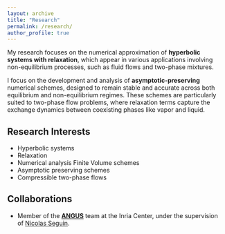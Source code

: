 ```yaml
---
layout: archive
title: "Research"
permalink: /research/
author_profile: true
---
```

<!-- Research interests
====== -->
<!-- ## Research Focus-->
My research focuses on the numerical approximation of **hyperbolic systems with relaxation**, which appear in various applications involving non-equilibrium processes, such as fluid flows and two-phase mixtures.
<!-- <div style="text-align:center;">
$$
\partial_t \mathbf{W} + \partial_x \mathbf{f}(\mathbf{W}) = \frac{1}{\varepsilon} \mathbf{R}(\mathbf{W}),
$$
</div> -->
<!-- where $$\mathbf{W}$$ is the vector of conserved variables, $$\mathbf{f}(\mathbf{W})$$ is the flux function, and $$\mathbf{R}(\mathbf{W})$$ represents a relaxation source term. -->
<!-- The parameter $$\varepsilon > 0$$ induces multiscale dynamics and presents major challenges for the design of robust numerical methods. -->
I focus on the development and analysis of **asymptotic-preserving** numerical schemes, designed to remain stable and accurate across both equilibrium and non-equilibrium regimes. These schemes are particularly suited to two-phase flow problems, where relaxation terms capture the exchange dynamics between coexisting phases like vapor and liquid.

## Research Interests

- Hyperbolic systems
- Relaxation
- Numerical analysis Finite Volume schemes
- Asymptotic preserving schemes
- Compressible two-phase flows

## Collaborations

-  Member of the **[ANGUS](https://www.inria.fr/en/angus)** team at the Inria Center, under the supervision of [Nicolas Seguin](https://seguin.perso.math.cnrs.fr).
